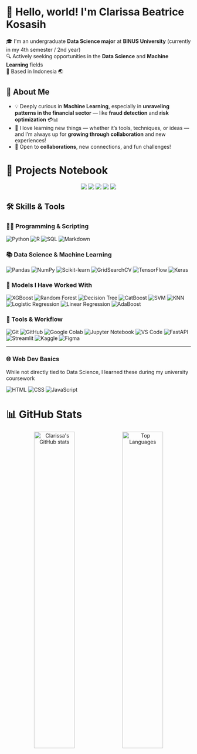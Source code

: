 # 👋 Hello, world! I'm Clarissa Beatrice Kosasih

🎓 I'm an undergraduate **Data Science major** at **BINUS University** (currently in my 4th semester / 2nd year)  
🔍 Actively seeking opportunities in the **Data Science** and **Machine Learning** fields  
📍 Based in Indonesia 🌏

## 👀 About Me
- 💡 Deeply curious in **Machine Learning**, especially in **unraveling patterns in the financial sector** — like **fraud detection** and **risk optimization** 💳📊
- 🌱 I love learning new things — whether it’s tools, techniques, or ideas — and I’m always up for **growing through collaboration** and new experiences!
- 🤝 Open to **collaborations**, new connections, and fun challenges!

# 📓 Projects Notebook
<p align="center">
  <img src="https://img.shields.io/badge/-Machine%20Learning-blueviolet?style=for-the-badge&logo=scikit-learn&logoColor=white" />
<!--   <img src="https://img.shields.io/badge/-Deep%20Learning-orange?style=for-the-badge&logo=tensorflow&logoColor=white" /> -->
  <img src="https://img.shields.io/badge/-FastAPI-009688?style=for-the-badge&logo=fastapi&logoColor=white" />
  <img src="https://img.shields.io/badge/-Streamlit-FF4B4B?style=for-the-badge&logo=streamlit&logoColor=white" />
  <img src="https://img.shields.io/badge/-Exploratory%20Data%20Analysis-4CAF50?style=for-the-badge&logo=jupyter&logoColor=white" />
  <img src="https://img.shields.io/badge/-Time%20Series%20Analysis-607D8B?style=for-the-badge&logo=chart-bar&logoColor=white" />
</p>


## 🛠️ Skills & Tools
### 👩‍💻 Programming & Scripting  
![Python](https://img.shields.io/badge/-Python-3776AB?style=flat&logo=python&logoColor=white)
![R](https://img.shields.io/badge/-R-276DC3?style=flat&logo=r&logoColor=white)
![SQL](https://img.shields.io/badge/-SQL-4479A1?style=flat&logo=postgresql&logoColor=white)
![Markdown](https://img.shields.io/badge/-Markdown-000000?style=flat&logo=markdown&logoColor=white)

### 📚 Data Science & Machine Learning  
![Pandas](https://img.shields.io/badge/-Pandas-150458?style=flat&logo=pandas&logoColor=white)
![NumPy](https://img.shields.io/badge/-NumPy-013243?style=flat&logo=numpy&logoColor=white)
![Scikit-learn](https://img.shields.io/badge/-Scikit--learn-F7931E?style=flat&logo=scikit-learn&logoColor=white)
![GridSearchCV](https://img.shields.io/badge/-GridSearchCV-323330?style=flat&logo=python&logoColor=white)
![TensorFlow](https://img.shields.io/badge/-TensorFlow-FF6F00?style=flat&logo=tensorflow&logoColor=white)
![Keras](https://img.shields.io/badge/-Keras-D00000?style=flat&logo=keras&logoColor=white)

### 🧩 Models I Have Worked With
![XGBoost](https://img.shields.io/badge/-XGBoost-EC2828?style=flat&logo=xgboost&logoColor=white)
![Random Forest](https://img.shields.io/badge/-Random%20Forest-228B22?style=flat&logo=python&logoColor=white)
![Decision Tree](https://img.shields.io/badge/-Decision%20Tree-556B2F?style=flat&logo=python&logoColor=white)
![CatBoost](https://img.shields.io/badge/-CatBoost-FFCC00?style=flat&logo=catboost&logoColor=black)
![SVM](https://img.shields.io/badge/-SVM-4B0082?style=flat&logo=python&logoColor=white)
![KNN](https://img.shields.io/badge/-KNN-4169E1?style=flat&logo=python&logoColor=white)
![Logistic Regression](https://img.shields.io/badge/-Logistic%20Regression-800000?style=flat&logo=python&logoColor=white)
![Linear Regression](https://img.shields.io/badge/-Linear%20Regression-4682B4?style=flat&logo=python&logoColor=white)
![AdaBoost](https://img.shields.io/badge/-AdaBoost-FF7F50?style=flat&logo=python&logoColor=white)


### 🧰 Tools & Workflow  
![Git](https://img.shields.io/badge/-Git-F05032?style=flat&logo=git&logoColor=white)
![GitHub](https://img.shields.io/badge/-GitHub-181717?style=flat&logo=github&logoColor=white)
![Google Colab](https://img.shields.io/badge/-Google%20Colab-F9AB00?style=flat&logo=googlecolab&logoColor=black)
![Jupyter Notebook](https://img.shields.io/badge/-Jupyter%20Notebook-F37626?style=flat&logo=jupyter&logoColor=white)
![VS Code](https://img.shields.io/badge/-VSCode-007ACC?style=flat&logo=visualstudiocode&logoColor=white)
![FastAPI](https://img.shields.io/badge/-FastAPI-009688?style=flat&logo=fastapi&logoColor=white)
![Streamlit](https://img.shields.io/badge/-Streamlit-FF4B4B?style=flat&logo=streamlit&logoColor=white)
![Kaggle](https://img.shields.io/badge/-Kaggle-20BEFF?style=flat&logo=kaggle&logoColor=white)
![Figma](https://img.shields.io/badge/-Figma-F24E1E?style=flat&logo=figma&logoColor=white)

---
### 🌐 Web Dev Basics  
While not directly tied to Data Science, I learned these during my university coursework

![HTML](https://img.shields.io/badge/-HTML-E34F26?style=flat&logo=html5&logoColor=white)
![CSS](https://img.shields.io/badge/-CSS-1572B6?style=flat&logo=css3&logoColor=white)
![JavaScript](https://img.shields.io/badge/-JavaScript-F7DF1E?style=flat&logo=javascript&logoColor=black)

# 📊 GitHub Stats

<p align="center">
  <img width="47%" style="vertical-align: top;" src="https://github-readme-stats.vercel.app/api?username=c-kosasih&show_icons=true&theme=tokyonight" alt="Clarissa's GitHub stats" />
  <img width="47%" style="vertical-align: top;" src="https://github-readme-stats.vercel.app/api/top-langs/?username=c-kosasih&layout=compact&theme=tokyonight" alt="Top Languages" />
</p>


